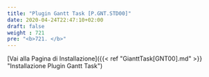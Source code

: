 ```yaml
---
title: "Plugin Gantt Task [P.GNT.STD00]"
date: 2020-04-24T22:47:10+02:00
draft: false
weight : 721
pre: "<b>721. </b>"
---
```


[Vai alla Pagina di Installazione]({{< ref "GianttTask[GNT00].md" >}} "Installazione Plugin Gantt Task")
